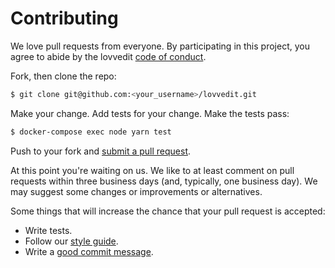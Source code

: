 # Contributing

We love pull requests from everyone. By participating in this project, you
agree to abide by the lovvedit [code of conduct].

[code of conduct]: https://github.com/lovvedit/lovvedit/blob/master/CODE_OF_CONDUCT.md

Fork, then clone the repo:

```bash
$ git clone git@github.com:<your_username>/lovvedit.git
```

Make your change. Add tests for your change. Make the tests pass:

```bash
$ docker-compose exec node yarn test
```

Push to your fork and [submit a pull request][pr].

[pr]: https://github.com/lovvedit/lovvedit/compare/

At this point you're waiting on us. We like to at least comment on pull requests
within three business days (and, typically, one business day). We may suggest
some changes or improvements or alternatives.

Some things that will increase the chance that your pull request is accepted:

* Write tests.
* Follow our [style guide][style].
* Write a [good commit message][commit].

[style]: https://github.com/airbnb/javascript
[commit]: https://chris.beams.io/posts/git-commit/
